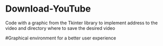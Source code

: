 # Download-YouTube
Code with a graphic from the Tkinter library to implement address to the video and directory where to save the desired video

#Graphical environment for a better user experience

